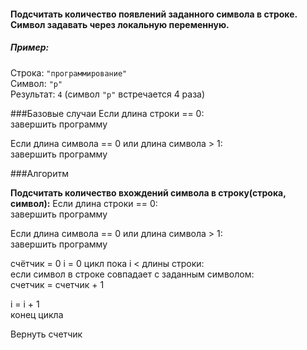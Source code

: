 #### Подсчитать количество появлений заданного символа в строке. Символ задавать через локальную переменную.

##### Пример:
Строка: `"программирование"`  
Символ: `"р"`  
Результат: `4` (символ `"р"` встречается 4 раза)

###Базовые случаи
 Если длина строки == 0:  
   завершить программу

 Если длина символа == 0 или длина символа > 1:  
   завершить программу

###Алгоритм

**Подсчитать количество вхождений символа в строку(строка, символ):**
 Если длина строки == 0:  
   завершить программу

 Если длина символа == 0 или длина символа > 1:  
   завершить программу

 счётчик = 0
 i = 0
 цикл пока i < длины строки:  
   если символ в строке совпадает с заданным символом:  
     счетчик = счетчик + 1
     
   i = i + 1  
 конец цикла

 Вернуть счетчик
